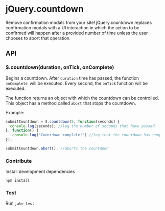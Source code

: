 # jQuery.countdown

Remove confirmation modals from your site! jQuery.countdown replaces confirmation modals with a UI interaction in which the
action to be confirmed will happen after a provided number of time unless the user chooses to abort that operation.  

## API

### $.countdown(duration, onTick, onComplete)

Begins a countdown.  After `duration` time has passed, the function `onComplete `will be executed.  Every second, the `onTick`
function will be executed.  

The function returns an object with which the countdown can be controlled.  This object has a method called `abort` that
stops the countdown.  

Example:

```javascript
submitCountdown = $.countdown(5, function(seconds) {
  console.log(seconds); //log the number of seconds that have passed
}, function() {
   console.log("Countdown complete!") //log that the countdown has complete
});

submitCountdown.abort(); //aborts the countdown
```

### Contribute

Install development dependencies
```
npm install
```

### Test

Run `jake test`
